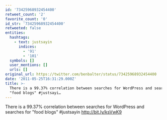 ```yaml
---
id: '73425968932454400'
retweet_count: '2'
favorite_count: '0'
id_str: '73425968932454400'
retweeted: false
entities:
  hashtags:
    - text: justsayin
      indices:
        - '91'
        - '101'
  symbols: []
  user_mentions: []
  urls: []
original_url: https://twitter.com/benbalter/status/73425968932454400
date: '2011-05-25T16:31:29.000Z'
title: >-
  There is a 99.37% correlation between searches for WordPress and searches for
  "food blogs" #justsayi…
---
```


There is a 99.37% correlation between searches for WordPress and searches for "food blogs" #justsayin http://bit.ly/ksVwK9